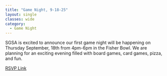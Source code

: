 ```yaml
---
title: "Game Night, 9-18-25"
layout: single
classes: wide
category:
  - Game Night
---
```


SGSA is excited to announce our first game night will be happening on Thursday September, 18th from 4pm-6pm in the Fisher Bowl. We are planning for an exciting evening filled with board games, card games, pizza, and fun. 

[RSVP Link](<https://urldefense.com/v3/__https://forms.gle/DdjDZ1k9Jyq3kemTA__;!!KwNVnqRv!DvsuZNYvlBJWwAozTWzEjD4hu2EwojCCT3RKfNX-0agaebVD23IO6o_6LENR_nSuvbmqp0wcwfQWIaY-xFATqkZ68qn3Ogw$>)





